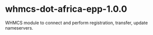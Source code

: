 # whmcs-dot-africa-epp-1.0.0
WHMCS module to connect and perform registration, transfer, update nameservers.
